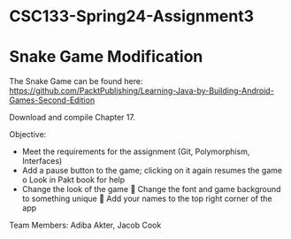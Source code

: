 # CSC133-Spring24-Assignment3
# Snake Game Modification

The Snake Game can be found here: 
https://github.com/PacktPublishing/Learning-Java-by-Building-Android-Games-Second-Edition 

Download and compile Chapter 17. 


Objective: 
-	Meet the requirements for the assignment (Git, Polymorphism, Interfaces)
-	Add a pause button to the game; clicking on it again resumes the game
o	Look in Pakt book for help
-	Change the look of the game 
	Change the font and game background to something unique
	Add your names to the top right corner of the app


Team Members: Adiba Akter, Jacob Cook
